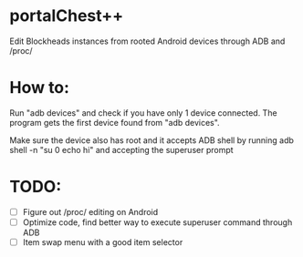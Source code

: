 # portalChest++
Edit Blockheads instances from rooted Android devices through ADB and /proc/

# How to:
Run "adb devices" and check if you have only 1 device connected. The program gets the first device found from "adb devices".

Make sure the device also has root and it accepts ADB shell by running adb shell -n "su 0 echo hi" and accepting the superuser prompt

# TODO:
- [ ] Figure out /proc/ editing on Android
- [ ] Optimize code, find better way to execute superuser command through ADB
- [ ] Item swap menu with a good item selector
